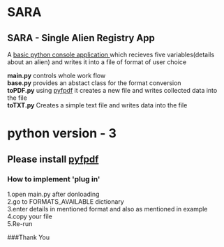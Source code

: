 # SARA
<h2>SARA - Single Alien Registry App</h2>

A <u> basic python console application </u> which recieves five variables(details about an alien) and writes it into a file of format of user choice

**main.py** controls whole work flow</br>
**base.py** provides an abstact class for the format conversion</br>
**toPDF.py** using [pyfpdf](https://github.com/reingart/pyfpdf) it creates a new file and writes collected data into the file</br>
**toTXT.py** Creates a simple text file and writes data into the file</br>

# python version - 3

## Please install [pyfpdf](https://github.com/reingart/pyfpdf)

### How to implement 'plug in'

1.open main.py after donloading</br>
2.go to FORMATS_AVAILABLE dictionary</br>
3.enter details in mentioned format and also as mentioned in example</br>
4.copy your file</br>
5.Re-run

###Thank You

